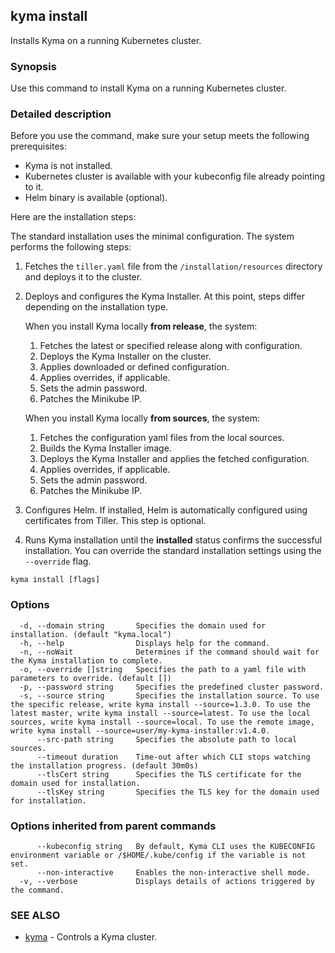 ## kyma install

Installs Kyma on a running Kubernetes cluster.

### Synopsis

Use this command to install Kyma on a running Kubernetes cluster.

### Detailed description

Before you use the command, make sure your setup meets the following prerequisites:

* Kyma is not installed.
* Kubernetes cluster is available with your kubeconfig file already pointing to it.
* Helm binary is available (optional).

Here are the installation steps:

The standard installation uses the minimal configuration. The system performs the following steps:
1. Fetches the `tiller.yaml` file from the `/installation/resources` directory and deploys it to the cluster.
2. Deploys and configures the Kyma Installer. At this point, steps differ depending on the installation type.

    When you install Kyma locally **from release**, the system:
    1. Fetches the latest or specified release along with configuration.
    2. Deploys the Kyma Installer on the cluster.
    3. Applies downloaded or defined configuration.
    4. Applies overrides, if applicable.
    5. Sets the admin password.
    6. Patches the Minikube IP.
	
    When you install Kyma locally **from sources**, the system:
    1. Fetches the configuration yaml files from the local sources.
    2. Builds the Kyma Installer image.
    3. Deploys the Kyma Installer and applies the fetched configuration.
    4. Applies overrides, if applicable.
    5. Sets the admin password.
    6. Patches the Minikube IP.
    
3. Configures Helm. If installed, Helm is automatically configured using certificates from Tiller. This step is optional.
4. Runs Kyma installation until the **installed** status confirms the successful installation. You can override the standard installation settings using the `--override` flag.



```
kyma install [flags]
```

### Options

```
  -d, --domain string       Specifies the domain used for installation. (default "kyma.local")
  -h, --help                Displays help for the command.
  -n, --noWait              Determines if the command should wait for the Kyma installation to complete.
  -o, --override []string   Specifies the path to a yaml file with parameters to override. (default [])
  -p, --password string     Specifies the predefined cluster password.
  -s, --source string       Specifies the installation source. To use the specific release, write kyma install --source=1.3.0. To use the latest master, write kyma install --source=latest. To use the local sources, write kyma install --source=local. To use the remote image, write kyma install --source=user/my-kyma-installer:v1.4.0.
      --src-path string     Specifies the absolute path to local sources.
      --timeout duration    Time-out after which CLI stops watching the installation progress. (default 30m0s)
      --tlsCert string      Specifies the TLS certificate for the domain used for installation.
      --tlsKey string       Specifies the TLS key for the domain used for installation.
```

### Options inherited from parent commands

```
      --kubeconfig string   By default, Kyma CLI uses the KUBECONFIG environment variable or /$HOME/.kube/config if the variable is not set.
      --non-interactive     Enables the non-interactive shell mode.
  -v, --verbose             Displays details of actions triggered by the command.
```

### SEE ALSO

* [kyma](kyma.md)	 - Controls a Kyma cluster.


